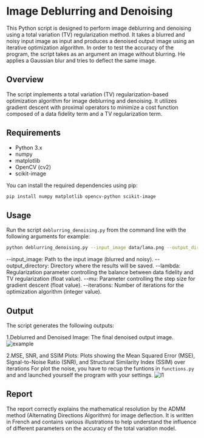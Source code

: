 # Image Deblurring and Denoising

This Python script is designed to perform image deblurring and denoising using a total variation (TV) regularization method. It takes a blurred and noisy input image as input and produces a denoised output image using an iterative optimization algorithm. In order to test the accuracy of the program, the script takes as an argument an image without blurring. He applies a Gaussian blur and tries to deflect the same image.

## Overview

The script implements a total variation (TV) regularization-based optimization algorithm for image deblurring and denoising. It utilizes gradient descent with proximal operators to minimize a cost function composed of a data fidelity term and a TV regularization term.

## Requirements

- Python 3.x
- numpy
- matplotlib
- OpenCV (cv2)
- scikit-image

You can install the required dependencies using pip:

```bash
pip install numpy matplotlib opencv-python scikit-image
```

## Usage
Run the script `deblurring_denoising.py` from the command line with the following arguments for example:
```bash
python deblurring_denoising.py --input_image data/lama.png --output_directory results --Lambda 0.1 --mu 0.01 --iterations 100
```
--input_image: Path to the input image (blurred and noisy).
--output_directory: Directory where the results will be saved.
--lambda: Regularization parameter controlling the balance between data fidelity and TV regularization (float value).
--mu: Parameter controlling the step size for gradient descent (float value).
--iterations: Number of iterations for the optimization algorithm (integer value).

## Output
The script generates the following outputs:

1.Deblurred and Denoised Image: The final denoised output image.
![example](https://github.com/Lxvxo/Total-variation-optimization-for-image-deflection/assets/113984090/cf98a995-f925-4196-ae06-b2341eccf9f6)

2.MSE, SNR, and SSIM Plots: Plots showing the Mean Squared Error (MSE), Signal-to-Noise Ratio (SNR), and Structural Similarity Index (SSIM) over iterations
For plot the noise, you have to recup the funtions in `functions.py` and and launched yourself the program with your settings.
![l1](https://github.com/Lxvxo/Total-variation-optimization-for-image-deflection/assets/113984090/aa6c3726-6ae6-47bb-8d0a-d58a8d586454)

## Report 
The report correctly explains the mathematical resolution by the ADMM method (Alternating Directions Algorithm) for image deflection. It is written in French and contains various illustrations to help understand the influence of different parameters on the accuracy of the total variation model.
